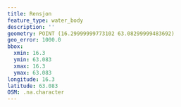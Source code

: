 ```yaml
---
title: Rensjon
feature_type: water_body
description: ''
geometry: POINT (16.29999999773102 63.08299999483692)
geo_error: 1000.0
bbox:
  xmin: 16.3
  ymin: 63.083
  xmax: 16.3
  ymax: 63.083
longitude: 16.3
latitude: 63.083
OSM: .na.character
---
```

